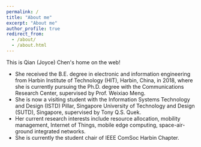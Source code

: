 ```yaml
---
permalink: /
title: "About me"
excerpt: "About me"
author_profile: true
redirect_from: 
  - /about/
  - /about.html
---
```


This is Qian (Joyce) Chen's home on the web!
- She received the B.E. degree in electronic and information engineering from Harbin Institute of Technology (HIT), Harbin, China, in 2018, where she is currently pursuing the Ph.D. degree with the Communications Research Center, supervised by Prof. Weixiao Meng. 
- She is now a visiting student with the Information Systems Technology and Design (ISTD) Pillar, Singapore University of Technology and Design (SUTD), Singapore, supervised by Tony Q.S. Quek.
- Her current research interests include resource allocation, mobility management, Internet of Things, mobile edge computing, space-air-ground integrated networks. 
- She is currently the student chair of IEEE ComSoc Harbin Chapter.
